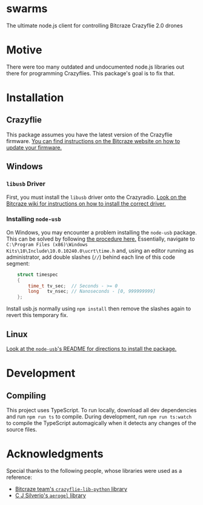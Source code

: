 # swarms

The ultimate node.js client for controlling Bitcraze Crazyflie 2.0 drones

# Motive

There were too many outdated and undocumented node.js libraries out there for programming Crazyflies. This package's goal is to fix that.

# Installation

## Crazyflie

This package assumes you have the latest version of the Crazyflie firmware. [You can find instructions on the Bitcraze website on how to update your firmware.](https://www.bitcraze.io/getting-started-with-the-crazyflie-2-0/#latest-fw)

## Windows

### `libusb` Driver

First, you must install the `libusb` driver onto the Crazyradio. [Look on the Bitcraze wiki for instructions on how to install the correct driver.](https://wiki.bitcraze.io/doc:crazyradio:index#drivers)

### Installing `node-usb`

On Windows, you may encounter a problem installing the `node-usb` package. This can be solved by following [the procedure here.](https://github.com/libusb/libusb/issues/144#issuecomment-269832528) Essentially, navigate to `C:\Program Files (x86)\Windows Kits\10\Include\10.0.10240.0\ucrt\time.h` and, using an editor running as administrator, add double slashes (`//`) behind each line of this code segment:

```c++
	struct timespec
	{
		time_t tv_sec;  // Seconds - >= 0
		long   tv_nsec; // Nanoseconds - [0, 999999999]
	};
```

Install usb.js normally using `npm install` then remove the slashes again to revert this temporary fix.

## Linux

[Look at the `node-usb`'s README for directions to install the package.](https://github.com/tessel/node-usb#installation)

# Development

## Compiling

This project uses TypeScript. To run locally, download all dev dependencies and run `npm run ts` to compile. During development, run `npm run ts:watch` to compile the TypeScript automagically when it detects any changes of the source files.

# Acknowledgments

Special thanks to the following people, whose libraries were used as a reference:
- [Bitcraze team's `crazyflie-lib-python` library](https://github.com/bitcraze/crazyflie-lib-python)
- [C J Silverio's `aerogel` library](https://github.com/ceejbot/aerogel)
